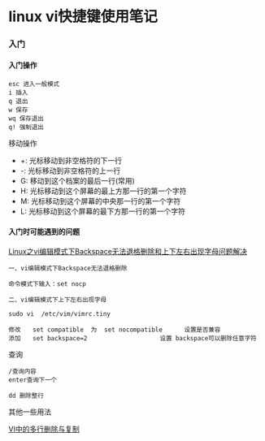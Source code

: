 # linux vi快捷键使用笔记

### 入门

#### 入门操作
```
esc 进入一般模式
i 插入
q 退出
w 保存
wq 保存退出
q! 强制退出
```

移动操作

* \+: 光标移动到非空格符的下一行
* \-: 光标移动到非空格符的上一行
* G: 移动到这个档案的最后一行(常用)
* H: 光标移动到这个屏幕的最上方那一行的第一个字符
* M: 光标移动到这个屏幕的中央那一行的第一个字符
* L: 光标移动到这个屏幕的最下方那一行的第一个字符

#### 入门时可能遇到的问题
[Linux之vi编辑模式下Backspace无法退格删除和上下左右出现字母问题解决](https://blog.csdn.net/u011304490/article/details/81367490)

```
一、vi编辑模式下Backspace无法退格删除

命令模式下输入：set nocp

二、vi编辑模式下上下左右出现字母

sudo vi  /etc/vim/vimrc.tiny

修改　　set compatible  为  set nocompatible      设置是否兼容
添加　　set backspace=2　　　　　　　　　     设置 backspace可以删除任意字符
```


查询
```
/查询内容
enter查询下一个
```


```
dd 删除整行

```

其他一些用法

[VI中的多行删除与复制](https://blog.csdn.net/wallwind/article/details/7633356)